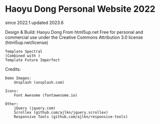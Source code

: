 # Haoyu Dong Personal Website 2022
since 2022.1 updated 2023.6

Design & Build: Haoyu Dong
From html5up.net
Free for personal and commercial use under the Creative Commons Attribution 3.0 license (html5up.net/license)

	Template Spectral
	(Combined with )
	Template Future Imperfect

Credits:

	Demo Images:
		Unsplash (unsplash.com)

	Icons:
		Font Awesome (fontawesome.io)

	Other:
		jQuery (jquery.com)
		Scrollex (github.com/ajlkn/jquery.scrollex)
		Responsive Tools (github.com/ajlkn/responsive-tools)
